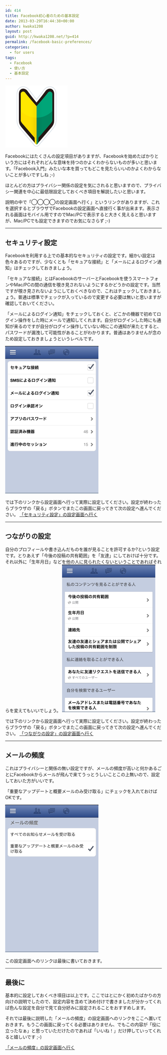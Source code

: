 ```yaml
---
id: 414
title: Facebook初心者のための基本設定
date: 2013-03-29T16:44:38+00:00
author: kwaka1208
layout: post
guid: http://kwaka1208.net/?p=414
permalink: /facebook-basic-preferences/
categories:
  - for users
tags:
  - Facebook
  - 使い方
  - 基本設定
---
```

<img src="/assets/images/2013/03/other_beginner04.png" alt="beginner" width="200" height="200" class="alignnone size-full wp-image-419" />

Facebookにはたくさんの設定項目がありますが、Facebookを始めたばかりという方にはそれぞれどんな意味を持つのかよくわからないものが多いと思います。「Facebook入門」みたいな本を買ってもどこを見たらいいのかよくわからないことが多いですしね ;-)

ほとんどの方はプライバシー関係の設定を気にされると思いますので、プライバシー関連を中心に最低限設定しておくべき項目を解説したいと思います。

説明の中で「◯◯◯◯の設定画面へ行く」というリンクがありますが、これを選択するとブラウザでFacebookの設定画面へ直接行く事が出来ます。表示される画面はモバイル用ですのでMac/PCで表示すると大きく見えると思いますが、Mac/PCでも設定できますのでお気になさらず ;-)

<hr>
<h2>セキュリティ設定</h2>
Facebookを利用する上での基本的なセキュリティの設定です。細かい設定は色々あるのですが、少なくとも「セキュアな接続」と「メールによるログイン通知」はチェックしておきましょう。

「セキュアな接続」とはFacebookのサーバーとFacebookを使うスマートフォンやMac/PCの間の通信を覗き見されないようにするかどうかの設定です。当然ですが覗き見されないようにしておくべきなので、これはチェックしておきましょう。普通は標準でチェックが入っているので変更する必要は無いと思いますが確認しておいてください。

「メールによるログイン通知」をチェックしておくと、どこかの機器で初めてログイン操作をした時にメールで通知してくれます。自分がログインした時にも通知が来るのですが自分がログイン操作していない時にこの通知が来たとすると、パスワードが漏洩して可能性があることがわかります。普通はありませんが念のため設定しておきましょうというレベルです。

<img src="/assets/images/2013/03/secyrity.png" alt="secyrity" width="300" height="475" class="alignnone size-full wp-image-415" />

では下のリンクから設定画面へ行って実際に設定してください。設定が終わったらブラウザの「戻る」ボタンでまたこの画面に戻ってきて次の設定へ進んでください。
<a href="https://m.facebook.com/settings/security/">「セキュリティ設定」の設定画面へ行く</a>
<hr>
<h2>つながりの設定</h2>
自分のプロフィールや書き込んだものを誰が見ることを許可するか?という設定です。とりあえず「今後の投稿の共有範囲」を「友達」にしておけば十分です。それ以外に「生年月日」などを他の人に見られたくないということであればそれらを変えてもいいでしょう。

<img src="/assets/images/2013/03/connection01.png" alt="connection01" width="300" height="475" class="alignnone size-full wp-image-416" />

では下のリンクから設定画面へ行って実際に設定してください。設定が終わったらブラウザの「戻る」ボタンでまたこの画面に戻ってきて次の設定へ進んでください。
<a href="https://m.facebook.com/privacy/touch/basic/">「つながりの設定」の設定画面へ行く</a>
<hr>
<h2>メールの頻度</h2>
これはプライバシーと関係の無い設定ですが、メールの頻度が高いと何かあるごとにFacebookからメールが飛んで来てうっとうしいことこの上無いので、設定しておいた方がいいです。

「重要なアップデートと概要メールのみ受け取る」にチェックを入れておけばOKです。

<img src="/assets/images/2013/03/mail.png" alt="mail" width="300" height="475" class="alignnone size-full wp-image-417" />

この設定画面へのリンクは最後に書いておきます。

<hr>
<h2>最後に</h2>
基本的に設定しておくべき項目は以上です。ここではとにかく初めたばかりの方向けの説明でしたので、設定内容を含めて決め付けで書きましたが分かってくれば色んな設定を自分で見て自分好みに設定されることをおすすめします。

それでは最後に説明した「メールの頻度」の設定画面へのリンクをここへ置いておきます。もうこの画面に戻ってくる必要はありません、でもこの内容が「役に立ったなぁ」と思っていただけたのであれば「いいね！」だけ押していってくれると嬉しいです ;-)

<a href="https://m.facebook.com/settings/notifications/email/?choose_frequency/">「メールの頻度」の設定画面へ行く</a>